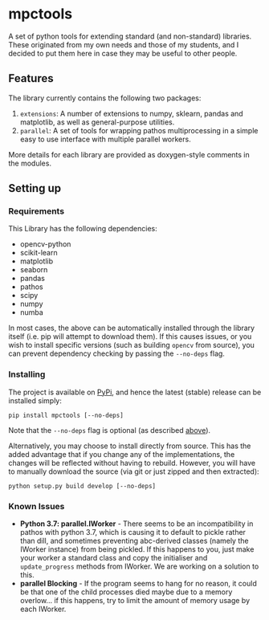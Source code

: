 # mpctools
A set of python tools for extending standard (and non-standard) libraries. These originated from
 my own needs and those of my students, and I decided to put them here in case they may be useful
 to other people.

## Features

The library currently contains the following two packages:
 1. `extensions`: A number of extensions to numpy, sklearn, pandas and matplotlib, as well as general-purpose utilities.
 2. `parallel`: A set of tools for wrapping pathos multiprocessing in a simple easy to use interface with multiple
     parallel workers.

More details for each library are provided as doxygen-style comments in the modules.

## Setting up

### Requirements

This Library has the following dependencies:
  * opencv-python
  * scikit-learn
  * matplotlib
  * seaborn
  * pandas
  * pathos
  * scipy
  * numpy
  * numba
  
In most cases, the above can be automatically installed through the library itself (i.e. pip will 
attempt to download them). If this causes issues, or you wish to install specific versions (such
as building `opencv` from source), you can prevent dependency checking by passing the `--no-deps`
flag.

### Installing

The project is available on [PyPi](https://pypi.org/project/mpctools/), and hence the latest
 (stable) release can be installed simply:
  ```shell script
  pip install mpctools [--no-deps]
  ```
Note that the `--no-deps` flag is optional (as described [above](#requirements)).

Alternatively, you may choose to install directly from source. This has the added advantage that if 
you change any of the implementations, the changes will be reflected without having to rebuild. 
However, you will have to manually download the source (via git or just zipped and then extracted):
  ```shell script
  python setup.py build develop [--no-deps]
  ```

### Known Issues

 * **Python 3.7: parallel.IWorker** - There seems to be an incompatibility in pathos with python 3.7, which is causing
 it to  default to pickle rather than dill, and sometimes preventing abc-derived classes (namely the IWorker instance)
 from  being pickled. If this happens to you, just make your worker a standard class and copy the initialiser and 
 `update_progress` methods from IWorker. We are working on a solution to this.
 * **parallel Blocking** - If the program seems to hang for no reason, it could be that one of the child processes died
 maybe due  to a memory overlow... if this happens, try to limit the amount of memory usage by each IWorker.